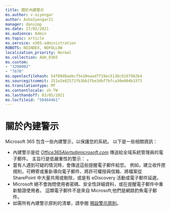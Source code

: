 ```yaml
---
title: 關於內建警示
ms.author: v-aiyengar
author: AshaIyengar21
manager: dansimp
ms.date: 17/02/2021
ms.audience: Admin
ms.topic: article
ms.service: o365-administration
ROBOTS: NOINDEX, NOFOLLOW
localization_priority: Normal
ms.collection: Adm_O365
ms.custom:
- "3200002"
- "7670"
ms.openlocfilehash: 54f09d8aebcf5e10eaad7f19ec5138c9167962b4
ms.sourcegitcommit: 251e2e82571fb3bb1fbe3dbf7bfca30e004b3373
ms.translationtype: MT
ms.contentlocale: zh-TW
ms.lasthandoff: 03/05/2021
ms.locfileid: "50464461"
---
```

# <a name="about-built-in-alerts"></a>關於內建警示

Microsoft 365 包含一些內建警示，以保護您的系統。 以下是一些相關資訊：

- 內建警示是從 *Office365Alerts@microsoft.com* 傳送給全域系統管理員的電子郵件。 主旨行是低嚴重性的警示： <name of alert policy> 。
- 當有人遇到可疑的情況時，會傳送這些提醒電子郵件給您。 例如，建立收件匣規則，可轉寄或重新導向電子郵件、將許可權授與信箱、將檔案從 SharePoint 中大量共用或刪除，或是有 eDiscovery 活動或電子郵件延遲。
- Microsoft 絕不會詢問使用者密碼、安全性詳細資料，或在提醒電子郵件中重新驗證使用者。 這類電子郵件不是來自 Microsoft;他們是網路釣魚電子郵件。
- 如需所有內建警示原則的清單，請參閱 [預設警示原則](https://go.microsoft.com/fwlink/?linkid=2103170)。